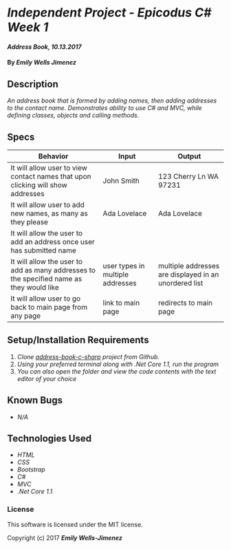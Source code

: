 # _Independent Project - Epicodus C# Week 1_

#### _Address Book, 10.13.2017_

#### By _Emily Wells Jimenez_

## Description

_An address book that is formed by adding names, then adding addresses to the contact name. Demonstrates ability to use C# and MVC, while defining classes, objects and calling methods._


## Specs

| Behavior  | Input  | Output  |
|---|---|---|
| It will allow user to view contact names that upon clicking will show addresses  | John Smith  | 123 Cherry Ln WA 97231 |
| It will allow user to add new names, as many as they please  | Ada Lovelace  | Ada Lovelace  |
| It will allow the user to add an address once user has submitted name  |   |   |
| It will allow the user to add as many addresses to the specified name as they would like  | user types in multiple addresses | multiple addresses are displayed in an unordered list |
| It will allow user to go back to main page from any page  | link to main page  | redirects to main page |

## Setup/Installation Requirements

1. _Clone [address-book-c-sharp](https://github.com/emilyjimenez/address-book-c-sharp) project from Github._
2. _Using your preferred terminal along with .Net Core 1.1, run the program_
3. _You can also open the folder and view the code contents with the text editor of your choice_

## Known Bugs

* _N/A_

## Technologies Used

* _HTML_
* _CSS_
* _Bootstrap_
* _C#_
* _MVC_
* _.Net Core 1.1_

### License

This software is licensed under the MIT license.

Copyright (c) 2017 **_Emily Wells-Jimenez_**
